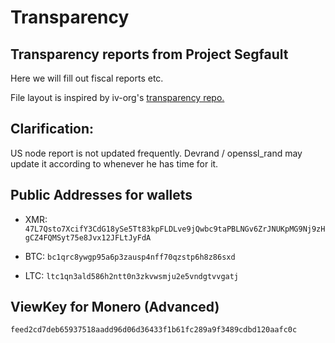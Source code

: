 # Transparency

## Transparency reports from Project Segfault

Here we will fill out fiscal reports etc.

File layout is inspired by iv-org's [transparency repo.](https://github.com/iv-org/transparency)

## Clarification:

US node report is not updated frequently. Devrand / openssl_rand may update it according to whenever he has time for it.

## Public Addresses for wallets

- XMR: `47L7Qsto7XcifY3CdG18ySe5Tt83kpFLDLve9jQwbc9taPBLNGv6ZrJNUKpMG9Nj9zHgCZ4FQMSyt75e8Jvx12JFLtJyFdA`

- BTC: `bc1qrc8ywgp95a6p3zausp4nff70qzstp6h8z86sxd`

- LTC: `ltc1qn3ald586h2ntt0n3zkvwsmju2e5vndgtvvgatj`

## ViewKey for Monero (Advanced)

`feed2cd7deb65937518aadd96d06d36433f1b61fc289a9f3489cdbd120aafc0c`
